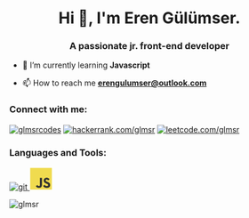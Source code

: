 <h1 align="center">Hi 👋, I'm Eren Gülümser.</h1>
<h3 align="center">A passionate jr. front-end developer</h3>

- 🌱 I’m currently learning **Javascript**

- 📫 How to reach me **erengulumser@outlook.com**

<h3 align="left">Connect with me:</h3>
<p align="left">
<a href="https://twitter.com/glmsrcodes" target="blank"><img align="center" src="https://raw.githubusercontent.com/rahuldkjain/github-profile-readme-generator/master/src/images/icons/Social/twitter.svg" alt="glmsrcodes" height="30" width="40" /></a>
<a href="https://www.hackerrank.com/glmsr" target="blank"><img align="center" src="https://raw.githubusercontent.com/rahuldkjain/github-profile-readme-generator/master/src/images/icons/Social/hackerrank.svg" alt="hackerrank.com/glmsr" height="30" width="40" /></a>
<a href="https://www.leetcode.com/glmsr" target="blank"><img align="center" src="https://raw.githubusercontent.com/rahuldkjain/github-profile-readme-generator/master/src/images/icons/Social/leet-code.svg" alt="leetcode.com/glmsr" height="30" width="40" /></a>
</p>

<h3 align="left">Languages and Tools:</h3>
<p align="left"> <a href="https://git-scm.com/" target="_blank" rel="noreferrer"> <img src="https://www.vectorlogo.zone/logos/git-scm/git-scm-icon.svg" alt="git" width="40" height="40"/> </a> <a href="https://developer.mozilla.org/en-US/docs/Web/JavaScript" target="_blank" rel="noreferrer"> <img src="https://raw.githubusercontent.com/devicons/devicon/master/icons/javascript/javascript-original.svg" alt="javascript" width="40" height="40"/> </a> </p>


<p><img align="left" src="https://github-readme-stats.vercel.app/api/top-langs?username=glmsr&show_icons=true&theme=dark&locale=en&layout=compact" alt="glmsr" /></p>

<!--
<p>&nbsp;<img align="center" src="https://github-readme-stats.vercel.app/api?username=glmsr&show_icons=true&locale=en" alt="glmsr" /></p>
-->
<!--
<p><img align="center" src="https://github-readme-streak-stats.herokuapp.com/?user=glmsr&" alt="glmsr" /></p>
-->
